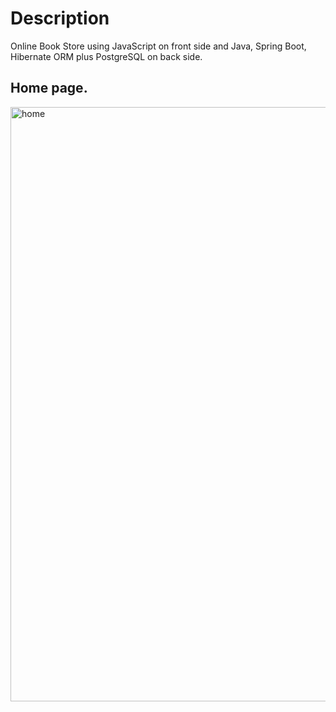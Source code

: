# Description
Online Book Store using JavaScript on front side and Java, Spring Boot, Hibernate ORM plus PostgreSQL on back side. 

## Home page.
<img width="951" alt="home" src="https://user-images.githubusercontent.com/90979711/191734161-fcbf803f-06dc-4403-94d4-1efeccd8a7f8.png">
